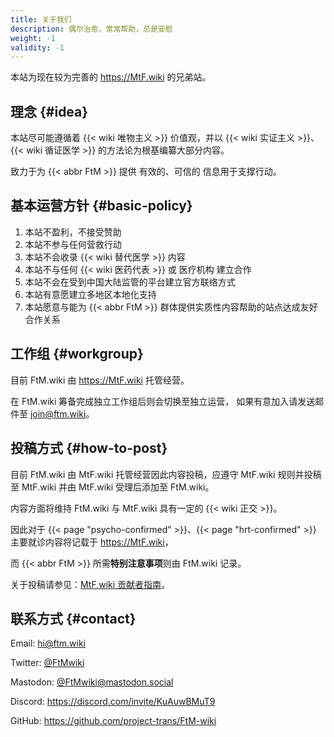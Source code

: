 ```yaml
---
title: 关于我们
description: 偶尔治愈，常常帮助，总是安慰
weight: -1
validity: -1
---
```


本站为现在较为完善的 <https://MtF.wiki> 的兄弟站。

## 理念 {#idea}

本站尽可能遵循着 {{< wiki 唯物主义 >}} 价值观，并以 {{< wiki 实证主义 >}}、{{< wiki 循证医学 >}} 的方法论为根基编纂大部分内容。

致力于为 {{< abbr FtM >}} 提供 有效的、可信的 信息用于支撑行动。

## 基本运营方针 {#basic-policy}

1. 本站不盈利，不接受赞助
1. 本站不参与任何营救行动
1. 本站不会收录 {{< wiki 替代医学 >}} 内容
1. 本站不与任何 {{< wiki 医药代表 >}} 或 医疗机构 建立合作
1. 本站不会在受到中国大陆监管的平台建立官方联络方式
1. 本站有意愿建立多地区本地化支持
1. 本站愿意与能为 {{< abbr FtM >}} 群体提供实质性内容帮助的站点达成友好合作关系

## 工作组 {#workgroup}

目前 FtM.wiki 由 <https://MtF.wiki> 托管经营。

在 FtM.wiki 筹备完成独立工作组后则会切换至独立运营，
如果有意加入请发送邮件至 <join@ftm.wiki>。

## 投稿方式 {#how-to-post}

目前 FtM.wiki 由 MtF.wiki 托管经营因此内容投稿，应遵守 MtF.wiki 规则并投稿至 MtF.wiki 并由 MtF.wiki 受理后添加至 FtM.wiki。

内容方面将维持 FtM.wiki 与 MtF.wiki 具有一定的 {{< wiki 正交 >}}。

因此对于 {{< page "psycho-confirmed" >}}、{{< page "hrt-confirmed" >}} 主要就诊内容将记载于 <https://MtF.wiki>，

而 {{< abbr FtM >}} 所需**特别注意事项**则由 FtM.wiki 记录。

关于投稿请参见：[MtF.wiki 贡献者指南](https://mtf.wiki/zh-cn/docs/contributor-guide/)。

## 联系方式 {#contact}

Email: <hi@ftm.wiki>

Twitter: [@FtMwiki](https://twitter.com/FtMwiki)

Mastodon: [@FtMwiki@mastodon.social](https://mastodon.social/@FtMwiki)

Discord: <https://discord.com/invite/KuAuwBMuT9>

GitHub: <https://github.com/project-trans/FtM-wiki>
